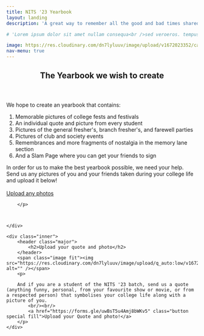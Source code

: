 ```yaml
---
title: NITS '23 Yearbook
layout: landing
description: 'A great way to remember all the good and bad times shared together in Silchar'

# 'Lorem ipsum dolor sit amet nullam consequa<br />sed veroeros. tempus adipiscing nulla.'

image: https://res.cloudinary.com/dn7lyluuv/image/upload/v1672023352/campus1_hjys3f.jpg
nav-menu: true
---
```


<!-- Main -->
<div id="main">

<!-- One -->
<section id="one">
	<div class="inner">
		<header class="major">
			<h2>The Yearbook we wish to create</h2>
		</header>
		<p>
			We hope to create an yearbook that contains: 
			<ol>
				<li>Memorable pictures of college fests and festivals</li>
				<li>An individual quote and picture from every student</li>
				<li>Pictures of the general fresher's, branch fresher's, and farewell parties</li>
				<li>Pictures of club and society events</li>
				<li>Remembrances and more fragments of nostalgia in the memory lane section</li>
				<li>And a Slam Page where you can get your friends to sign</li>
			</ol>
			In order for us to make the best yearbook possible, we need your help. Send us any pictures of you and your friends taken during your college life and upload it below!
			<br/><br/>
			<a href="https://forms.gle/UDW4tKs64fyfmyTM8" class="button special fill">Upload any photos</a>
			
					
			
		</p>
		
		
		
	</div>
</section>

<!-- One -->
<section id="two">

	<div class="inner">
		<header class="major">
			<h2>Upload your quote and photo</h2>
		</header>
		<span class="image fit"><img src="https://res.cloudinary.com/dn7lyluuv/image/upload/q_auto:low/v1672023371/CSE22_Page_6_Image_0001_xjpw00.jpg" alt="" /></span>
		<p>
		
		And if you are a student of the NITS '23 batch, send us a quote (anything funny, personal, from your favourite show or movie, or from a respected person) that symbolises your college life along with a picture of you.		
			<br/><br/>
			<a href="https://forms.gle/uwBsT5u4Amj8bWKv5" class="button special fill">Upload your Quote and photo!</a>
		</p>
	</div>
</section>

</div>

